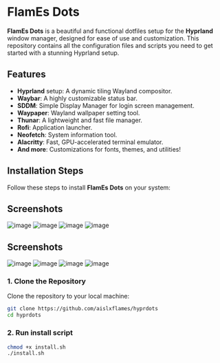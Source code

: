 # FlamEs Dots

**FlamEs Dots** is a beautiful and functional dotfiles setup for the **Hyprland** window manager, designed for ease of use and customization. This repository contains all the configuration files and scripts you need to get started with a stunning Hyprland setup.

## Features

- **Hyprland** setup: A dynamic tiling Wayland compositor.
- **Waybar**: A highly customizable status bar.
- **SDDM**: Simple Display Manager for login screen management.
- **Waypaper**: Wayland wallpaper setting tool.
- **Thunar**: A lightweight and fast file manager.
- **Rofi**: Application launcher.
- **Neofetch**: System information tool.
- **Alacritty**: Fast, GPU-accelerated terminal emulator.
- **And more**: Customizations for fonts, themes, and utilities!

## Installation Steps

Follow these steps to install **FlamEs Dots** on your system:
## Screenshots
![image](https://github.com/user-attachments/assets/cf056f6a-69c1-4aa3-b62a-08601a4799af)
![image](https://github.com/user-attachments/assets/e41bf4ab-f2fe-4a31-a1b4-5dc6d37be8b9)
![image](https://github.com/user-attachments/assets/1d76e02f-2857-4fd9-b72e-bcb7abdf83bb)
![image](https://github.com/user-attachments/assets/ec992dea-0381-4ebc-bda2-2bcd9dcd015e)


## Screenshots

![image](https://github.com/user-attachments/assets/acdc028e-0d10-4acc-83e1-2de524c2a109)
![image](https://github.com/user-attachments/assets/5acd02f5-81f7-4986-8743-0e65f2cf0049)
![image](https://github.com/user-attachments/assets/5bc60986-d312-4fe5-b347-e037f0ca5a76)
![image](https://github.com/user-attachments/assets/0dd0031c-7f45-436e-8c4d-f55073387de5)

### 1. Clone the Repository

Clone the repository to your local machine:

```bash
git clone https://github.com/aislxflames/hyprdots
cd hyprdots
```

### 2. Run install script

```bash
chmod +x install.sh
./install.sh
```
